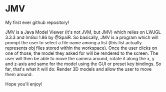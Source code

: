 # JMV

My first ever github repository!

JMV is a Java Model Viewer (it's not JVM, but JMV) which reiles on LWJGL 3.3.3 and ImGui 1.86 by @SpaiR. So basically, JMV is a program which will prompt the user to select a file name among a list (this list actually represents obj files stored within the workspace). Once the user clicks on one of those, the model they asked for will be rendered to the screen. The user will then be able to move the camera around, rotate it along the x, y and z-axis and same for the model using the GUI or preset key bindings. So far, that's what it will do: Render 3D models and allow the user to move them around.

Hope you'll enjoy!
